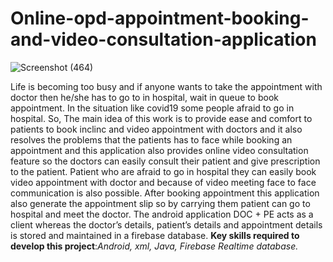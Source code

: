 # Online-opd-appointment-booking-and-video-consultation-application
![Screenshot (464)](https://github.com/sanket-bhoite/Online-opd-appointment-booking-and-video-consultation-application/assets/84386140/bae4a75e-7880-4394-89e5-322916bab944)


Life is becoming too busy and if anyone wants to take the appointment with doctor then
he/she has to go to in hospital, wait in queue to book appointment. In the situation like
covid19 some people afraid to go in hospital. So, The main idea of this work is to provide
ease and comfort to patients to book inclinc and video appointment with doctors and it
also resolves the problems that the patients has to face while booking an appointment and
this application also provides online video consultation feature so the doctors can easily
consult their patient and give prescription to the patient. Patient who are afraid to go in
hospital they can easily book video appointment with doctor and because of video meeting
face to face communication is also possible. After booking appointment this application also
generate the appointment slip so by carrying them patient can go to hospital and meet the
doctor. The android application DOC + PE acts as a client whereas the doctor’s details,
patient’s details and appointment details is stored and maintained in a firebase database.
**Key skills required to develop this project**:_Android, xml, Java, Firebase Realtime database._
